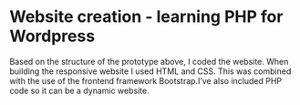 <h1>Website creation - learning PHP for Wordpress </h1>
Based on the structure of the prototype above, I coded the website. When building the responsive website I used HTML and CSS. 
This was combined with the use of the frontend framework Bootstrap.I’ve also included PHP code so it can be a dynamic website.
